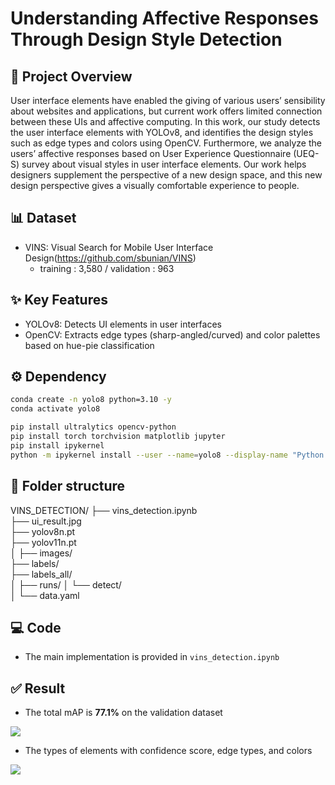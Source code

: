 # Understanding Affective Responses Through Design Style Detection
## 📖 Project Overview
User interface elements have enabled the giving of various users’ sensibility about websites and applications, but current work offers limited connection between these UIs and affective computing. In this work, our study detects the user interface elements with YOLOv8, and identifies the design styles such as edge types and colors using OpenCV. 
Furthermore, we analyze the users’ affective responses based on User Experience Questionnaire (UEQ-S) survey about visual styles in user interface elements. 
Our work helps designers supplement the perspective of a new design space, and this new design perspective gives a visually comfortable experience to people.

## 📊 Dataset
- VINS: Visual Search for Mobile User Interface Design(https://github.com/sbunian/VINS)
  - training : 3,580 / validation : 963

## ✨ Key Features
- YOLOv8: Detects UI elements in user interfaces
- OpenCV: Extracts edge types (sharp-angled/curved) and color palettes based on hue-pie classification

## ⚙️ Dependency
```bash
conda create -n yolo8 python=3.10 -y
conda activate yolo8

pip install ultralytics opencv-python
pip install torch torchvision matplotlib jupyter
pip install ipykernel
python -m ipykernel install --user --name=yolo8 --display-name "Python (yolo8)"
```

## 📂 Folder structure
VINS_DETECTION/
├── vins_detection.ipynb         
├── ui_result.jpg                
├── yolov8n.pt          
├── yolov11n.pt                
│
├── images/                   
├── labels/                      
├── labels_all/                
│
├── runs/
│   └── detect/               
│
└── data.yaml  

## 💻 Code
- The main implementation is provided in `vins_detection.ipynb`

## ✅ Result
- The total mAP is **77.1%** on the validation dataset
<img src = "https://github.com/user-attachments/assets/cd365f47-9bc0-48ae-8a8c-23eab8b95e30">

- The types of elements with confidence score, edge types, and colors
<img src = "https://github.com/user-attachments/assets/fbceef45-cb95-4a02-a66f-a59a9c851b71">
